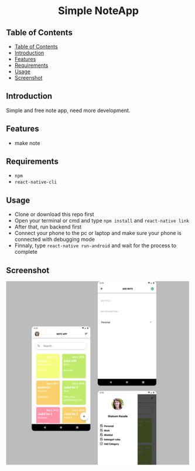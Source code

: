 <div align=center>
    <h1>Simple NoteApp</h1>
</div>

## Table of Contents

- [Table of Contents](#table-of-contents)
- [Introduction](#introduction)
- [Features](#features)
- [Requirements](#requirements)
- [Usage](#usage)
- [Screenshot](#screenshot)

## Introduction


Simple and free note app, need more development.

## Features
- make note

## Requirements

- `npm`
- `react-native-cli`

## Usage

- Clone or download this repo first
- Open your terminal or cmd and type `npm install` and `react-native link`
- After that, run backend first
- Connect your phone to the pc or laptop and make sure your phone is connected with debugging mode
- Finnaly, type `react-native run-android` and wait for the process to complete

## Screenshot

<img src="./src/assets/Instagram Post.png" width="500px;" alt="X"/>
